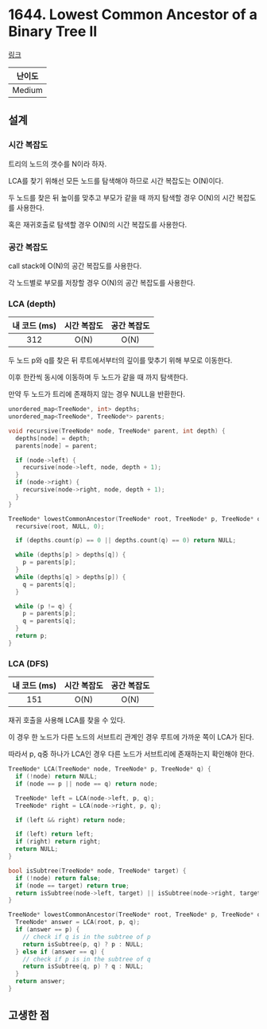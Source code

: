# 1644. Lowest Common Ancestor of a Binary Tree II

[링크](https://leetcode.com/problems/lowest-common-ancestor-of-a-binary-tree-ii/description/)

| 난이도 |
| :----: |
| Medium |

## 설계

### 시간 복잡도

트리의 노드의 갯수를 N이라 하자.

LCA를 찾기 위해선 모든 노드를 탐색해야 하므로 시간 복잡도는 O(N)이다.

두 노드를 찾은 뒤 높이를 맞추고 부모가 같을 때 까지 탐색할 경우 O(N)의 시간 복잡도를 사용한다.

혹은 재귀호출로 탐색할 경우 O(N)의 시간 복잡도를 사용한다.

### 공간 복잡도

call stack에 O(N)의 공간 복잡도를 사용한다.

각 노드별로 부모를 저장할 경우 O(N)의 공간 복잡도를 사용한다.

### LCA (depth)

| 내 코드 (ms) | 시간 복잡도 | 공간 복잡도 |
| :----------: | :---------: | :---------: |
|     312      |    O(N)     |    O(N)     |

두 노드 p와 q를 찾은 뒤 루트에서부터의 깊이를 맞추기 위해 부모로 이동한다.

이후 한칸씩 동시에 이동하며 두 노드가 같을 때 까지 탐색한다.

만약 두 노드가 트리에 존재하지 않는 경우 NULL을 반환한다.

```cpp
unordered_map<TreeNode*, int> depths;
unordered_map<TreeNode*, TreeNode*> parents;

void recursive(TreeNode* node, TreeNode* parent, int depth) {
  depths[node] = depth;
  parents[node] = parent;

  if (node->left) {
    recursive(node->left, node, depth + 1);
  }
  if (node->right) {
    recursive(node->right, node, depth + 1);
  }
}

TreeNode* lowestCommonAncestor(TreeNode* root, TreeNode* p, TreeNode* q) {
  recursive(root, NULL, 0);

  if (depths.count(p) == 0 || depths.count(q) == 0) return NULL;

  while (depths[p] > depths[q]) {
    p = parents[p];
  }
  while (depths[q] > depths[p]) {
    q = parents[q];
  }

  while (p != q) {
    p = parents[p];
    q = parents[q];
  }
  return p;
}
```

### LCA (DFS)

| 내 코드 (ms) | 시간 복잡도 | 공간 복잡도 |
| :----------: | :---------: | :---------: |
|     151      |    O(N)     |    O(N)     |

재귀 호출을 사용해 LCA를 찾을 수 있다.

이 경우 한 노드가 다른 노드의 서브트리 관계인 경우 루트에 가까운 쪽이 LCA가 된다.

따라서 p, q중 하나가 LCA인 경우 다른 노드가 서브트리에 존재하는지 확인해야 한다.

```cpp
TreeNode* LCA(TreeNode* node, TreeNode* p, TreeNode* q) {
  if (!node) return NULL;
  if (node == p || node == q) return node;

  TreeNode* left = LCA(node->left, p, q);
  TreeNode* right = LCA(node->right, p, q);

  if (left && right) return node;

  if (left) return left;
  if (right) return right;
  return NULL;
}

bool isSubtree(TreeNode* node, TreeNode* target) {
  if (!node) return false;
  if (node == target) return true;
  return isSubtree(node->left, target) || isSubtree(node->right, target);
}

TreeNode* lowestCommonAncestor(TreeNode* root, TreeNode* p, TreeNode* q) {
  TreeNode* answer = LCA(root, p, q);
  if (answer == p) {
    // check if q is in the subtree of p
    return isSubtree(p, q) ? p : NULL;
  } else if (answer == q) {
    // check if p is in the subtree of q
    return isSubtree(q, p) ? q : NULL;
  }
  return answer;
}
```

## 고생한 점
